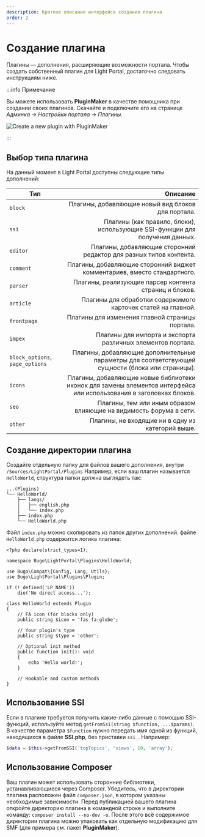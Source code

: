 ```yaml
---
description: Краткое описание интерфейса создания плагина
order: 2
---
```


# Создание плагина

Плагины — дополнения, расширяющие возможности портала. Чтобы создать собственный плагин для Light Portal, достаточно следовать инструкциям ниже.

:::info Примечание

Вы можете использовать **PluginMaker** в качестве помощника при создании своих плагинов. Скачайте и подключите его на странице _Админка -> Настройки портала -> Плагины_.

![Create a new plugin with PluginMaker](create_plugin.png)

:::

## Выбор типа плагина

На данный момент в Light Portal доступны следующие типы дополнений:

| Тип                             |                                                                                                                            Описание |
| ------------------------------- | ----------------------------------------------------------------------------------------------------------------------------------: |
| `block`                         |                                                                  Плагины, добавляющие новый вид блоков для портала. |
| `ssi`                           |                     Плагины (как правило, блоки), использующие SSI-функции для получения данных. |
| `editor`                        |                                                  Плагины, добавляющие сторонний редактор для разных типов контента. |
| `comment`                       |                                            Плагины, добавляющие сторонний виджет комментариев, вместо стандартного. |
| `parser`                        |                                                              Плагины, реализующие парсер контента страниц и блоков. |
| `article`                       |                                                       Плагины для обработки содержимого карточек статей на главной. |
| `frontpage`                     |                                                                     Плагины для изменения главной страницы портала. |
| `impex`                         |                                                         Плагины для импорта и экспорта различных элементов портала. |
| `block_options`, `page_options` | Плагины, добавляющие дополнительные параметры для соответствующей сущности (блока или страницы). |
| `icons`                         | Плагины, добавляющие новые библиотеки иконок для замены элементов интерфейса или использования в заголовках блоков. |
| `seo`                           |                                                  Плагины, тем или иным образом влияющие на видимость форума в сети. |
| `other`                         |                                                                   Плагины, не входящие ни в одну из категорий выше. |

## Создание директории плагина

Создайте отдельную папку для файлов вашего дополнения, внутри `/Sources/LightPortal/Plugins` Например, если ваш плагин называется `HelloWorld`, структура папки должна выглядеть так:

```
...(Plugins)
└── HelloWorld/
    ├── langs/
    │   ├── english.php
    │   └── index.php
    ├── index.php
    └── HelloWorld.php
```

Файл `index.php` можно скопировать из папок других дополнений. файле `HelloWorld.php` содержится логика плагина:

```php:line-numbers {17}
<?php declare(strict_types=1);

namespace Bugo\LightPortal\Plugins\HelloWorld;

use Bugo\Compat\{Config, Lang, Utils};
use Bugo\LightPortal\Plugins\Plugin;

if (! defined('LP_NAME'))
    die('No direct access...');

class HelloWorld extends Plugin
{
    // FA icon (for blocks only)
    public string $icon = 'fas fa-globe';

    // Your plugin's type
    public string $type = 'other';

    // Optional init method
    public function init(): void
    {
        echo 'Hello world!';
    }

    // Hookable and custom methods
}

```

## Использование SSI

Если в плагине требуется получить какие-либо данные с помощью SSI-функций, используйте метод `getFromSsi(string $function, ...$params)`. В качестве параметра `$function` нужно передать имя одной из функций, находящихся в файле **SSI.php**, без приставки `ssi_`. Например:

```php
$data = $this->getFromSSI('topTopics', 'views', 10, 'array');
```

## Использование Composer

Ваш плагин может использовать сторонние библиотеки, устанавливающиеся через Composer. Убедитесь, что в директории плагина расположен файл `composer.json`, в котором указаны необходимые зависимости. Перед публикацией вашего плагина откройте директорию плагина в командной строке и выполните команду: `composer install --no-dev -o`. После этого всё содержимое директории плагина можно упаковать как отдельную модификацию для SMF (для примера см. пакет **PluginMaker**).
